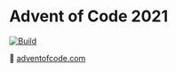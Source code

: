 # Advent of Code 2021

[![Build](https://github.com/JonathanWThom/advent-of-code-2021/actions/workflows/build.yml/badge.svg)](https://github.com/JonathanWThom/advent-of-code-2021/actions/workflows/build.yml)

🎅 [adventofcode.com](https://adventofcode.com/)
